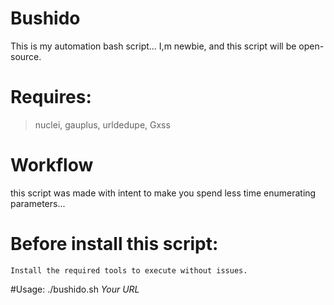 # Bushido
This is my automation bash script...
I,m newbie, and this script will
be open-source.


# Requires:
  >nuclei,
  >gauplus,
  >urldedupe,
  >Gxss

# Workflow
  this script was made with intent to make you 
  spend less time enumerating parameters...
  
  # Before install this script:
    Install the required tools to execute without issues.
  #Usage:
    ./bushido.sh *Your URL*
